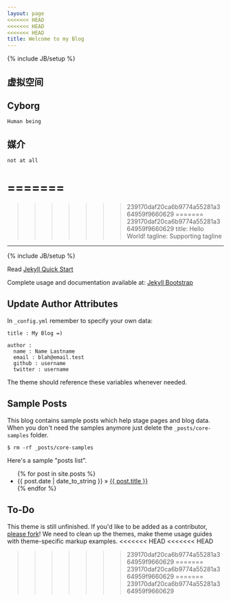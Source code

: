 ```yaml
---
layout: page
<<<<<<< HEAD
<<<<<<< HEAD
<<<<<<< HEAD
title: Welcome to my Blog
---
```

{% include JB/setup %}


## 虚拟空间


	
## Cyborg
 
    Human being

## 媒介

    not at all


=======
=======
>>>>>>> 239170daf20ca6b9774a55281a364959f9660629
=======
>>>>>>> 239170daf20ca6b9774a55281a364959f9660629
title: Hello World!
tagline: Supporting tagline
---
{% include JB/setup %}

Read [Jekyll Quick Start](http://jekyllbootstrap.com/usage/jekyll-quick-start.html)

Complete usage and documentation available at: [Jekyll Bootstrap](http://jekyllbootstrap.com)

## Update Author Attributes

In `_config.yml` remember to specify your own data:
    
    title : My Blog =)
    
    author :
      name : Name Lastname
      email : blah@email.test
      github : username
      twitter : username

The theme should reference these variables whenever needed.
    
## Sample Posts

This blog contains sample posts which help stage pages and blog data.
When you don't need the samples anymore just delete the `_posts/core-samples` folder.

    $ rm -rf _posts/core-samples

Here's a sample "posts list".

<ul class="posts">
  {% for post in site.posts %}
    <li><span>{{ post.date | date_to_string }}</span> &raquo; <a href="{{ BASE_PATH }}{{ post.url }}">{{ post.title }}</a></li>
  {% endfor %}
</ul>

## To-Do

This theme is still unfinished. If you'd like to be added as a contributor, [please fork](http://github.com/plusjade/jekyll-bootstrap)!
We need to clean up the themes, make theme usage guides with theme-specific markup examples.
<<<<<<< HEAD
<<<<<<< HEAD
>>>>>>> 239170daf20ca6b9774a55281a364959f9660629
=======
>>>>>>> 239170daf20ca6b9774a55281a364959f9660629
=======
>>>>>>> 239170daf20ca6b9774a55281a364959f9660629


